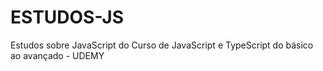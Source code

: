 # ESTUDOS-JS
 Estudos sobre JavaScript do  Curso de JavaScript e TypeScript do básico ao avançado - UDEMY
